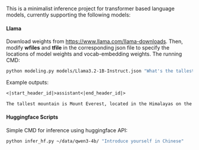 This is a minimalist inference project for transformer based language models, currently supporting the following models:

#### Llama

Download weights from https://www.llama.com/llama-downloads. Then, modify **wfiles** and **tfile** in the corresponding json file to specify the locations of model weights and vocab-embedding weights. The running CMD:

```bash
python modeling.py models/Llama3.2-1B-Instruct.json "What's the tallest mountain?"

```

Example outputs:

```txt
<|start_header_id|>assistant<|end_header_id|>

The tallest mountain is Mount Everest, located in the Himalayas on the border between Nepal and Tibet, China. It stands at an impressive 8,848 meters (29,029 feet) above sea level.
```

#### Huggingface Scripts

Simple CMD for inference using huggingface API:

```bash
python infer_hf.py ~/data/qwen3-4b/ "Introduce yourself in Chinese"
```
